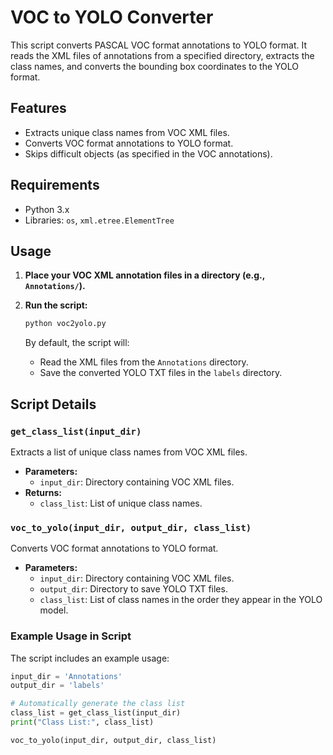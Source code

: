 # VOC to YOLO Converter

This script converts PASCAL VOC format annotations to YOLO format. It reads the XML files of annotations from a specified directory, extracts the class names, and converts the bounding box coordinates to the YOLO format.

## Features

- Extracts unique class names from VOC XML files.
- Converts VOC format annotations to YOLO format.
- Skips difficult objects (as specified in the VOC annotations).

## Requirements

- Python 3.x
- Libraries: `os`, `xml.etree.ElementTree`

## Usage

1. **Place your VOC XML annotation files in a directory (e.g., `Annotations/`).**

2. **Run the script:**

    ```python
    python voc2yolo.py
    ```

    By default, the script will:
    - Read the XML files from the `Annotations` directory.
    - Save the converted YOLO TXT files in the `labels` directory.

## Script Details

### `get_class_list(input_dir)`

Extracts a list of unique class names from VOC XML files.

- **Parameters:**
  - `input_dir`: Directory containing VOC XML files.
- **Returns:**
  - `class_list`: List of unique class names.

### `voc_to_yolo(input_dir, output_dir, class_list)`

Converts VOC format annotations to YOLO format.

- **Parameters:**
  - `input_dir`: Directory containing VOC XML files.
  - `output_dir`: Directory to save YOLO TXT files.
  - `class_list`: List of class names in the order they appear in the YOLO model.

### Example Usage in Script

The script includes an example usage:

```python
input_dir = 'Annotations'
output_dir = 'labels'

# Automatically generate the class list
class_list = get_class_list(input_dir)
print("Class List:", class_list)

voc_to_yolo(input_dir, output_dir, class_list)
```
